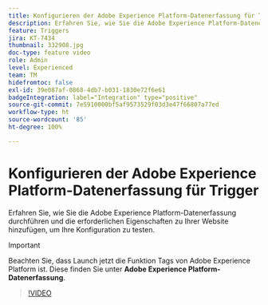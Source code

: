 ```yaml
---
title: Konfigurieren der Adobe Experience Platform-Datenerfassung für Trigger
description: Erfahren Sie, wie Sie die Adobe Experience Platform-Datenerfassung durchführen und die erforderlichen Eigenschaften zu Ihrer Website hinzufügen, um Ihre Konfiguration zu testen.
feature: Triggers
jira: KT-7434
thumbnail: 332908.jpg
doc-type: feature video
role: Admin
level: Experienced
team: TM
hidefromtoc: false
exl-id: 39e087af-0868-4db7-b031-1830e72f6e61
badgeIntegration: label="Integration" type="positive"
source-git-commit: 7e5910000bf5af9573529f03d3e47f66807a77ed
workflow-type: ht
source-wordcount: '85'
ht-degree: 100%

---
```


# Konfigurieren der Adobe Experience Platform-Datenerfassung für Trigger

Erfahren Sie, wie Sie die Adobe Experience Platform-Datenerfassung durchführen und die erforderlichen Eigenschaften zu Ihrer Website hinzufügen, um Ihre Konfiguration zu testen.

>[!IMPORTANT]
>
> Beachten Sie, dass Launch jetzt die Funktion Tags von Adobe Experience Platform ist. Diese finden Sie unter **Adobe Experience Platform-Datenerfassung**.

>[!VIDEO](https://video.tv.adobe.com/v/332908?quality=12&learn=on)
